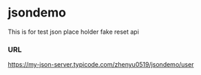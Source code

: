# jsondemo
This is for test json place holder fake reset api
### URL
https://my-json-server.typicode.com/zhenyu0519/jsondemo/user
